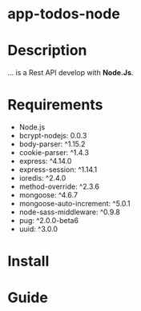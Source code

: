 # app-todos-node

# Description

... is a Rest API develop with **Node.Js**.<br>

# Requirements

*    Node.js<br>
*    bcrypt-nodejs: 0.0.3<br>
*    body-parser: ^1.15.2<br>
*    cookie-parser: ^1.4.3<br>
*    express: ^4.14.0<br>
*    express-session: ^1.14.1<br>
*    ioredis: ^2.4.0<br>
*    method-override: ^2.3.6<br>
*    mongoose: ^4.6.7<br>
*    mongoose-auto-increment: ^5.0.1<br>
*    node-sass-middleware: ^0.9.8<br>
*    pug: ^2.0.0-beta6<br>
*    uuid: ^3.0.0<br>

# Install

# Guide
